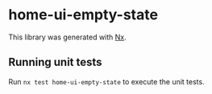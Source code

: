 # home-ui-empty-state

This library was generated with [Nx](https://nx.dev).

## Running unit tests

Run `nx test home-ui-empty-state` to execute the unit tests.
